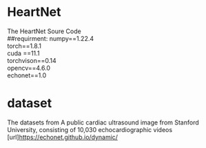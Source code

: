 # HeartNet
The HeartNet Soure Code  
##requirment:
            numpy==1.22.4  
            torch==1.8.1  
            cuda ==11.1  
            torchvison==0.14  
            opencv==4.6.0  
            echonet==1.0  
            
# dataset

The datasets from A public cardiac ultrasound image from Stanford University, consisting of 10,030 echocardiographic videos  
[url]https://echonet.github.io/dynamic/


            
